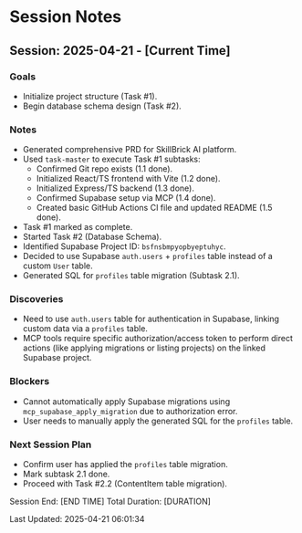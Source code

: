 # Session Notes

## Session: 2025-04-21 - [Current Time]

### Goals

- Initialize project structure (Task #1).
- Begin database schema design (Task #2).

### Notes

- Generated comprehensive PRD for SkillBrick AI platform.
- Used `task-master` to execute Task #1 subtasks:
  - Confirmed Git repo exists (1.1 done).
  - Initialized React/TS frontend with Vite (1.2 done).
  - Initialized Express/TS backend (1.3 done).
  - Confirmed Supabase setup via MCP (1.4 done).
  - Created basic GitHub Actions CI file and updated README (1.5 done).
- Task #1 marked as complete.
- Started Task #2 (Database Schema).
- Identified Supabase Project ID: `bsfnsbmpyopbyeptuhyc`.
- Decided to use Supabase `auth.users` + `profiles` table instead of a custom `User` table.
- Generated SQL for `profiles` table migration (Subtask 2.1).

### Discoveries

- Need to use `auth.users` table for authentication in Supabase, linking custom data via a `profiles` table.
- MCP tools require specific authorization/access token to perform direct actions (like applying migrations or listing projects) on the linked Supabase project.

### Blockers

- Cannot automatically apply Supabase migrations using `mcp_supabase_apply_migration` due to authorization error.
- User needs to manually apply the generated SQL for the `profiles` table.

### Next Session Plan

- Confirm user has applied the `profiles` table migration.
- Mark subtask 2.1 done.
- Proceed with Task #2.2 (ContentItem table migration).

Session End: [END TIME]
Total Duration: [DURATION]

Last Updated: 2025-04-21 06:01:34
